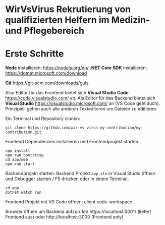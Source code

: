 # WirVsVirus Rekrutierung von qualifizierten Helfern im Medizin- und Pflegebereich


# Erste Schritte

**Node** installieren: https://nodejs.org/en/
**.NET Core SDK** installieren: https://dotnet.microsoft.com/download

**Git** https://git-scm.com/downloads/guis

Also Editor für das Frontend bietet sich **Visual Studio Code** https://code.visualstudio.com/ an. Als Editor für das Backend bietet sich **Visual Studio** https://visualstudio.microsoft.com/ an (VS Code geht auch).
Prinzipiell gehen auch alle anderen Texteditoren um Dateien zu editieren.


Ein Terminal und Repository clonen:

```
git clone https://github.com/wir-vs-virus-my-contribution/my-contribution.git
```

Frontend Dependencies installieren und Frontendprojekt starten:
```
npm install
npm run bootstrap
cd app/web
npm run start
```

Backendprojekt starten:
Backend Projekt `app.sln` in Visual Studio öffnen und Debugger starten / F5 drücken oder in einem Terminal:

```
cd app
dotnet watch run
```

Frontend Projekt mit VS Code öffnen: client.code-workspace

Browser öffnen um Backend aufzurufen https://localhost:5001/ (liefert Frontend aus)
oder http://localhost:3000 (Frontend only)